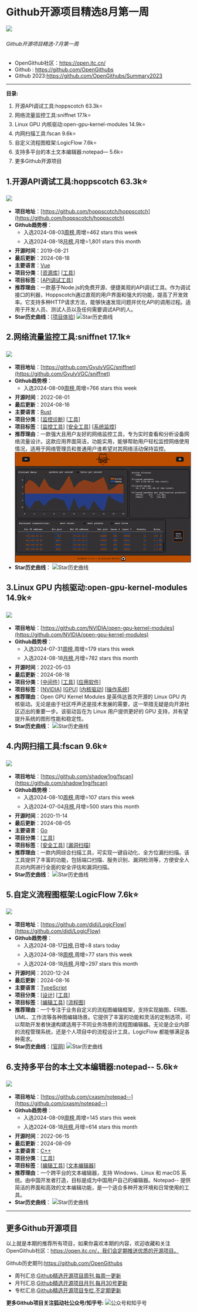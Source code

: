 # Github开源项目精选8月第一周
![](http://photocdn.tv.sohu.com/img/q_mini/20240301/pic_org_64cc5c3b-3fcc-4887-9598-b8f82965c4f1.jpg)
###### Github开源项目精选-7月第一周

- OpenGithub社区：https://open.itc.cn/
- Github : https://github.com/OpenGithubs
- Github 2023:https://github.com/OpenGithubs/Summary2023

---

**目录:**
1. 开源API调试工具:hoppscotch 63.3k⭐
2. 网络流量监控工具:sniffnet 17.1k⭐
3. Linux GPU 内核驱动:open-gpu-kernel-modules 14.9k⭐
4. 内网扫描工具:fscan 9.6k⭐
5. 自定义流程图框架:LogicFlow 7.6k⭐
6. 支持多平台的本土文本编辑器:notepad— 5.6k⭐
7. 更多Github开源项目


## 1.开源API调试工具:hoppscotch 63.3k⭐
![](http://photocdn.tv.sohu.com/watermark/20230404/pic_org_2d28b0eb-69f1-4053-93de-df83d57fe442.png)
- **项目地址**：[https://github.com/hoppscotch/hoppscotch](https://github.com/hoppscotch/hoppscotch)
- **Github趋势榜**：
  -  入选2024-08-03[周榜](https://open.itc.cn/?tab=trends&trendType=1&repoId=MDEwOlJlcG9zaXRvcnkyMDM1ODc3NDQ=),周增⭐462 stars this week
  -  入选2024-08-18[月榜](https://open.itc.cn/?tab=trends&trendType=1&repoId=MDEwOlJlcG9zaXRvcnkyMDM1ODc3NDQ=),月增⭐1,801 stars this month
- **开源时间**：2019-08-21
- **最后更新**：2024-08-18
- **主要语言**：[Vue](https://github.com/search?q=language:Vue&type=repositories)
- **项目分类**：[[资源库](https://open.itc.cn/github/dig?cateId=01GTK9N7QQJ5W28GRNYNP7NAKZ&repoId=MDEwOlJlcG9zaXRvcnkyMDM1ODc3NDQ=)] [[工具](https://open.itc.cn/github/dig?cateId=01GTGX6MYVBA4PFXTH4EH6P1SE&repoId=MDEwOlJlcG9zaXRvcnkyMDM1ODc3NDQ=)]
- **项目标签**：[[API调试工具](https://open.itc.cn/github/dig/tag?tagId=01H0KWHSHHVHXQH0NQKHPYFCK5)]
- **推荐理由**：一款基于Node.js的免费开源、便捷美观的API调试工具。作为调试接口的利器，Hoppscotch通过直观的用户界面和强大的功能，提高了开发效率。它支持多种HTTP请求方法，能够快速发现问题并优化API的调用过程。适用于开发人员、测试人员以及任何需要调试API的人。
- **Star历史曲线**：[[项目体验](https://hoppscotch.io/)]
  ![Star历史曲线](http://photocdn.tv.sohu.com/watermark/history/hoppscotch/star-hoppscotch.png)

## 2.网络流量监控工具:sniffnet 17.1k⭐
![](http://photocdn.tv.sohu.com/img/q_mini/20240412/pic_org_c62e2a10-59d6-42fa-b237-0c73734ec1d7.jpg)
- **项目地址**：[https://github.com/GyulyVGC/sniffnet](https://github.com/GyulyVGC/sniffnet)
- **Github趋势榜**：
  -  入选2024-08-09[周榜](https://open.itc.cn/?tab=trends&trendType=1&repoId=R_kgDOHvz5Qw),周增⭐766 stars this week
- **开源时间**：2022-08-01
- **最后更新**：2024-08-16
- **主要语言**：[Rust](https://github.com/search?q=language:Rust&type=repositories)
- **项目分类**：[[监控诊断](https://open.itc.cn/github/dig?cateId=01GX5JMQKX6T7Q9340KAVKME3D&repoId=R_kgDOHvz5Qw)] [[工具](https://open.itc.cn/github/dig?cateId=01GTGX6MYVBA4PFXTH4EH6P1SE&repoId=R_kgDOHvz5Qw)]
- **项目标签**：[[监控工具](https://open.itc.cn/github/dig/tag?tagId=01H0KWJ1188KQ2E9BFX6DZCJ25)] [[安全工具](https://open.itc.cn/github/dig/tag?tagId=01HJJN3JAP1W8V6PNX1ZSA21B5)] [[系统监控](https://open.itc.cn/github/dig/tag?tagId=01H0KWHB74GF7GXGVJ2CCQBAYE)]
- **推荐理由**：一款强大且用户友好的网络监控工具，专为实时查看和分析设备网络流量设计。这款应用界面简洁，功能实用，能够帮助用户轻松监控网络使用情况，适用于网络管理员和普通用户谁希望对其网络活动保持监控。
  ![项目流程图](https://raw.githubusercontent.com/521xueweihan/img3/master/hellogithub/80/519895363.gif)
- **Star历史曲线**：
  ![Star历史曲线](http://photocdn.tv.sohu.com/history/1724021303685/GyulyVGC/star-sniffnet.png)

## 3.Linux GPU 内核驱动:open-gpu-kernel-modules 14.9k⭐
![](http://photocdn.tv.sohu.com/img/q_mini/20240731/pic_org_83082ba5-b738-4aef-a0f5-f0f42debf177.png)
- **项目地址**：[https://github.com/NVIDIA/open-gpu-kernel-modules](https://github.com/NVIDIA/open-gpu-kernel-modules)
- **Github趋势榜**：
  -  入选2024-07-31[周榜](https://open.itc.cn/?tab=trends&trendType=1&repoId=R_kgDOHRZU2w),周增⭐179 stars this week
  -  入选2024-08-18[月榜](https://open.itc.cn/?tab=trends&trendType=1&repoId=R_kgDOHRZU2w),月增⭐782 stars this month
- **开源时间**：2022-05-03
- **最后更新**：2024-08-18
- **项目分类**：[[中间件](https://open.itc.cn/github/dig?cateId=01GX54H1G0Q1NJ1JB60GQ8FCD0&repoId=R_kgDOHRZU2w)] [[工具](https://open.itc.cn/github/dig?cateId=01GTGX6MYVBA4PFXTH4EH6P1SE&repoId=R_kgDOHRZU2w)] [[应用软件](https://open.itc.cn/github/dig?cateId=01H8BH56EVA90HBNCF1R98JC2S&repoId=R_kgDOHRZU2w)]
- **项目标签**：[[NVIDIA](https://open.itc.cn/github/dig/tag?tagId=01J43F1W91G4A7W51CD61H6G85)] [[GPU](https://open.itc.cn/github/dig/tag?tagId=01J43F1K7SMK8Q5015G9MRNWHQ)] [[内核驱动](https://open.itc.cn/github/dig/tag?tagId=01J43F1K7Y2D7K83YWE7FEFG0J)] [[操作系统](https://open.itc.cn/github/dig/tag?tagId=01J43F0XAF8GGW34V6GQZY36NF)]
- **推荐理由**：Open GPU Kernel Modules 是英伟达首次开源的 Linux GPU 内核驱动。无论是由于社区呼声还是技术发展的需要，这一举措无疑是向开源社区迈出的重要一步。该驱动旨在为 Linux 用户提供更好的 GPU 支持，并有望提升系统的图形性能和稳定性。
- **Star历史曲线**：
  ![Star历史曲线](http://photocdn.tv.sohu.com/history/1722397233411/NVIDIA/star-open-gpu-kernel-modules.png)

## 4.内网扫描工具:fscan 9.6k⭐
![](http://photocdn.tv.sohu.com/img/q_mini/20240312/pic_org_e3b6be98-7c7b-4484-99dc-37878a51e77c.jpg)
- **项目地址**：[https://github.com/shadow1ng/fscan](https://github.com/shadow1ng/fscan)
- **Github趋势榜**：
  -  入选2024-08-10[周榜](https://open.itc.cn/?tab=trends&trendType=1&repoId=MDEwOlJlcG9zaXRvcnkzMTI2MjkzNDM=),周增⭐107 stars this week
  -  入选2024-07-04[月榜](https://open.itc.cn/?tab=trends&trendType=1&repoId=MDEwOlJlcG9zaXRvcnkzMTI2MjkzNDM=),月增⭐500 stars this month
- **开源时间**：2020-11-14
- **最后更新**：2024-08-05
- **主要语言**：[Go](https://github.com/search?q=language:Go&type=repositories)
- **项目分类**：[[工具](https://open.itc.cn/github/dig?cateId=01GTGX6MYVBA4PFXTH4EH6P1SE&repoId=MDEwOlJlcG9zaXRvcnkzMTI2MjkzNDM=)]
- **项目标签**：[[安全工具](https://open.itc.cn/github/dig/tag?tagId=01HJJN3JAP1W8V6PNX1ZSA21B5)] [[漏洞扫描](https://open.itc.cn/github/dig/tag?tagId=01HRRA0DH7BMV64GKKDP7DZHMG)]
- **推荐理由**：一款内网综合扫描工具，可实现一键自动化、全方位漏扫扫描。该工具提供了丰富的功能，包括端口扫描、服务识别、漏洞检测等，方便安全人员对内网进行全面的安全评估和漏洞扫描。
- **Star历史曲线**：
  ![Star历史曲线](http://photocdn.tv.sohu.com/history/1724019792845/shadow1ng/star-fscan.png)

## 5.自定义流程图框架:LogicFlow 7.6k⭐
![](http://photocdn.tv.sohu.com/img/q_mini/20240318/pic_org_204894f7-53cb-4f7a-a3fb-50afbdb8f06b.png)
- **项目地址**：[https://github.com/didi/LogicFlow](https://github.com/didi/LogicFlow)
- **Github趋势榜**：
  - 入选2024-08-17[日榜](https://open.itc.cn/?tab=trends&trendType=0&repoId=MDEwOlJlcG9zaXRvcnkzMjQxMDAwMjE=),日增⭐8 stars today
  -  入选2024-08-18[周榜](https://open.itc.cn/?tab=trends&trendType=1&repoId=MDEwOlJlcG9zaXRvcnkzMjQxMDAwMjE=),周增⭐77 stars this week
  -  入选2024-08-18[月榜](https://open.itc.cn/?tab=trends&trendType=1&repoId=MDEwOlJlcG9zaXRvcnkzMjQxMDAwMjE=),月增⭐297 stars this month
- **开源时间**：2020-12-24
- **最后更新**：2024-08-16
- **主要语言**：[TypeScript](https://github.com/search?q=language:TypeScript&type=repositories)
- **项目分类**：[[设计](https://open.itc.cn/github/dig?cateId=01GX5QKQ4NRKG97JR8JSTJ2RJ6&repoId=MDEwOlJlcG9zaXRvcnkzMjQxMDAwMjE=)] [[工具](https://open.itc.cn/github/dig?cateId=01GTGX6MYVBA4PFXTH4EH6P1SE&repoId=MDEwOlJlcG9zaXRvcnkzMjQxMDAwMjE=)]
- **项目标签**：[[编辑工具](https://open.itc.cn/github/dig/tag?tagId=01H7VKX6HZGBVZDVX4WJ05H402)] [[流程图](https://open.itc.cn/github/dig/tag?tagId=01HS84V374KNJN4JJSPM1AM86G)]
- **推荐理由**：一个专注于业务自定义的流程图编辑框架，支持实现脑图、ER图、UML、工作流等各种图编辑场景。它提供了丰富的功能和灵活的定制选项，可以帮助开发者快速构建适用于不同业务场景的流程图编辑器。无论是企业内部的流程管理系统，还是个人项目中的流程设计工具，LogicFlow 都能够满足各种需求。
- **Star历史曲线**：[[官网](https://site.logic-flow.cn/docs/#/)]
  ![Star历史曲线](http://photocdn.tv.sohu.com/history/1722908319518/didi/star-LogicFlow.png)

## 6.支持多平台的本土文本编辑器:notepad-- 5.6k⭐
![](http://photocdn.tv.sohu.com/img/q_mini/20240731/pic_org_f079834c-03e1-4861-ab1c-233ccdfd3ea1.png)
- **项目地址**：[https://github.com/cxasm/notepad--](https://github.com/cxasm/notepad--)
- **Github趋势榜**：
  -  入选2024-08-09[周榜](https://open.itc.cn/?tab=trends&trendType=1&repoId=R_kgDOHgQ21A),周增⭐145 stars this week
  -  入选2024-08-18[月榜](https://open.itc.cn/?tab=trends&trendType=1&repoId=R_kgDOHgQ21A),月增⭐614 stars this month
- **开源时间**：2022-06-15
- **最后更新**：2024-08-09
- **主要语言**：[C++](https://github.com/search?q=language:C++&type=repositories)
- **项目分类**：[[工具](https://open.itc.cn/github/dig?cateId=01GTGX6MYVBA4PFXTH4EH6P1SE&repoId=R_kgDOHgQ21A)]
- **项目标签**：[[编辑工具](https://open.itc.cn/github/dig/tag?tagId=01H7VKX6HZGBVZDVX4WJ05H402)] [[文本编辑器](https://open.itc.cn/github/dig/tag?tagId=01H135Y4VZ93XTEY7MKNYA43XF)]
- **推荐理由**：一个跨平台的文本编辑器，支持 Windows、Linux 和 macOS 系统。由中国开发者打造，目标是成为中国用户自己的编辑器。Notepad-- 提供简洁的界面和高效的文本编辑功能，是一个适合多种开发环境和日常使用的工具。
- **Star历史曲线**：
  ![Star历史曲线](http://photocdn.tv.sohu.com/history/1722397376102/cxasm/star-notepad--.png)

---
## 更多Github开源项目

以上就是本期的推荐所有项目，如果你喜欢本期的内容，欢迎收藏和关注OpenGithub社区：https://open.itc.cn/，我们会定期推送优质的开源项目。

Github历史期刊:https://github.com/OpenGithubs
- 周刊汇总:[Github精选开源项目周刊,每周一更新](https://github.com/OpenGithubs/weekly)
- 月刊汇总:[Github精选开源项目月刊,每月30号更新](https://github.com/OpenGithubs/monthly)
- 专栏汇总:[Github精选开源项目专栏,不定期更新](https://github.com/OpenGithubs/selectedColumn)

**更多Github项目关注狐动社公众号/知乎号:**
![公众号和知乎号](http://photocdn.tv.sohu.com/img/q_mini/20230525/pic_org_ed11340c-cba7-4072-942a-69a9ec0bc251.png)